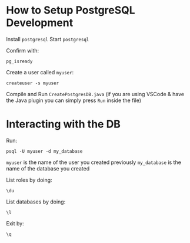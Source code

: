 # How to Setup PostgreSQL Development

Install `postgresql`
Start `postgresql`

Confirm with:
```
pg_isready
```

Create a user called `myuser`:
```
createuser -s myuser
```

Compile and Run `CreatePostgresDB.java`
(if you are using VSCode & have the Java plugin you can simply press `Run` inside the file)

# Interacting with the DB

Run:

```
psql -U myuser -d my_database
```

`myuser` is the name of the user you created previously
`my_database` is the name of the database you created

List roles by doing:
```
\du
```

List databases by doing:
```
\l
```

Exit by:
```
\q
```